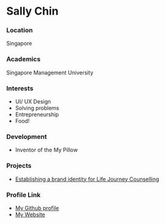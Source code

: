 # Sally Chin

### Location

Singapore

### Academics

Singapore Management University

### Interests

- UI/ UX Design
- Solving problems
- Entrepreneurship
- Food!

### Development

- Inventor of the My Pillow

### Projects

- [Establishing a brand identity for Life Journey Counselling](http://sallycsy.com/project/life-journey-counselling-brand-identity/)

### Profile Link

- [My Github profile](https://github.com/summerhopes)
- [My Website](http://sallycsy.com/) 

